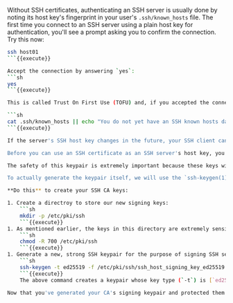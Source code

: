 Without SSH certificates, authenticating an SSH server is usually done by noting its host key's fingerprint in your user's `.ssh/known_hosts` file. The first time you connect to an SSH server using a plain host key for authentication, you'll see a prompt asking you to confirm the connection. Try this now:

```sh
ssh host01
```{{execute}}

Accept the connection by answering `yes`:
```sh
yes
```{{execute}}

This is called Trust On First Use (TOFU) and, if you accepted the connection, you will have added a line to your "known hosts database," typically a file called `known_hosts` in your `~/.ssh` directory containing some information about this connection.

```sh
cat .ssh/known_hosts || echo "You do not yet have an SSH known hosts database."
```{{execute}}

If the server's SSH host key changes in the future, your SSH client can now issue a warning because the host key fingerprints will no longer match. This is called a *host key verification failure* and is intended to prevent Machine-in-the-Middle (MitM) and various other forms of traffic interception attacks. However, rotating cryptographic keys is generally considered good security practice, so it's also possible that a host key verification failure simply means that your infrastructure has been updated. In practice, it's often a hassle for users to go through this TOFU confirmation step on each new machine or user account they use, and this amount of explicit coordination between SSH administrators and SSH users imposes significant operational costs for large organizations. SSH certificates are a good way to solve these problems.

Before you can use an SSH certificate as an SSH server's host key, you must create an SSH keypair with which you will sign your other host keys. This special-purpose keypair is often called a Certificate Authority key (CA key) or, more colloquially, a "signing keypair."

The safety of this keypair is extremely important because these keys will be used to approve SSH host keys for all the other SSH servers in your infrastructure. In this example, we're only using one SSH server as an example, so we'll be generating and storing the signing keypair on our single server, but in a real-life scenario you would want to generate and store the CA keys in a far more secure location, such as a secured administrator's workstation.

To actually generate the keypair itself, we will use the `ssh-keygen(1)` tool, just as we would with any other SSH key generation task. This is because the only meaningful distinction between a "regular" SSH keypair and a CA keypair is the way we use the keys we generate. The keys we generate for the purpose of signing a server's host keys are not fundamentally different than any other keypair.

**Do this** to create your SSH CA keys:

1. Create a directroy to store our new signing keys:
    ```sh
    mkdir -p /etc/pki/ssh
    ```{{execute}}
1. As mentioned earlier, the keys in this directory are extremely sensitive, so ensure this directory is only readable by the `root` user:
    ```sh
    chmod -R 700 /etc/pki/ssh
    ```{{execute}}
1. Generate a new, strong SSH keypair for the purpose of signing SSH server host keys. When you execute the `ssh-keygen` command below, you'll be asked for a password to protect your keys. It's critical that this password be a strong one, because in a production environment these keys would be extraordinarily sensitive and valuable.
    ```sh
    ssh-keygen -t ed25519 -f /etc/pki/ssh/ssh_host_signing_key_ed25519 -C 'SSH CA Root Signing Key'
    ```{{execute}}
    The above command creates a keypair whose key type (`-t`) is [`ed25519`](https://en.wikipedia.org/wiki/EdDSA#Ed25519) and whose file contains a comment (`-C`) indicating the purpose of the key ("`SSH CA Root Signing Key`"). The pair of keyfiles constituting the keypair will be created in files (`-f`) in the `/etc/pki/ssh` directory, named `ssh_host_signing_key_ed25519` and `ssh_host_signing_key_ed25519.pub`.

Now that you've generated your CA's signing keypair and protected them on your server's filesystem, we can use them to sign existing or new host keys for SSH servers in your fleet.
